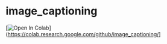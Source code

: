 # image_captioning
[![Open In Colab](https://colab.research.google.com/assets/colab-badge.svg)](https://colab.research.google.com/github/image_captioning/]
